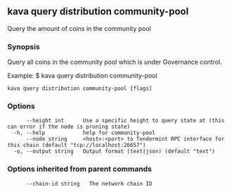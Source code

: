 <!--
title: community-pool
-->
## kava query distribution community-pool

Query the amount of coins in the community pool

### Synopsis

Query all coins in the community pool which is under Governance control.

Example:
$ kava query distribution community-pool

```
kava query distribution community-pool [flags]
```

### Options

```
      --height int      Use a specific height to query state at (this can error if the node is pruning state)
  -h, --help            help for community-pool
      --node string     <host>:<port> to Tendermint RPC interface for this chain (default "tcp://localhost:26657")
  -o, --output string   Output format (text|json) (default "text")
```

### Options inherited from parent commands

```
      --chain-id string   The network chain ID
```

